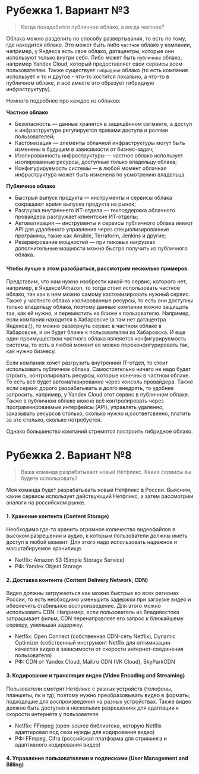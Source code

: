 # Рубежка 1. Вариант №3
> Когда понадобится публичное облако, а когда частное?

Облака можно разделить по способу развертывания, то есть по тому, где находится облако. Это может быть либо `частное` облако у компании, например, у Яндекса есть свое облако, датацентры, которые они используют только внутри себя. Либо может быть `публичное` облако, например Yandex Cloud, который предоставляет свои сервисы всем пользователям. Также существует `гибридное` облако (то есть компания использует и то и другое - что-то хостится локально, а что-то в публичном облаке, и всё вместе это образует гибридную инфраструктуру).

Немного подробнее про каждое из облаков:

**Частное облако**
* Безопасность — данные хранятся в защищённом сегменте, а доступ к инфраструктуре регулируется правами доступа и ролями пользователей;
* Кастомизация — элементы облачной инфраструктуры могут быть изменены в будущем в зависимости от бизнес-задач;
* Изолированность инфраструктуры — частное облако использует изолированные ресурсы, доступные только владельцу облака;
* Конфигурируемость системы — в любой момент облачная инфраструктура может быть изменена по усмотрению владельца.
  
**Публичное облако**
* Быстрый выпуск продукта — инструменты и сервисы облака сокращают время выпуска продукта на рынок;
* Разгрузка внутреннего ИТ-отдела — техподдержка облачного провайдера разгружает клиентские ИТ-отделы;
* Автоматизация — инструменты и сервисы публичного облака имеют API для удалённого управления через специализированные программы, такие как Ansible, Terraform, Jenkins и другие;
* Резервирование мощностей — при пиковых нагрузках дополнительные мощности можно быстро получить из публичного облака.


#### Чтобы лучше в этом разобраться, рассмотрим несколько примеров.

Представим, что нам нужно изобрести какой-то сервис, которого нет, например, в Яндексе/Amazon, то тогда стоит использовать частное облако, так как в нем можно самому кастомизировать нужный сервис. Также у частного облака изолированные ресурсы, то есть они доступны только владельцу облака, поэтому данные компании можно защищать так, как ей нужно, и переместить их ближе к пользователю. Например, если компания находится в Хабаровске (а там нет датацентра Яндекса:)), то можно развернуть сервис в частном облаке в Хабаровске, и он будет ближе к пользователям из Хабаровска. И еще один преимуществом частного облака явлеяется конфигурируемость системы, то есть в любой момент ее можно переконфигурировать так, как нужно бизнесу.

Если компания хочет разгрузить внутренний IT-отдел, то стоит использовать публичное облака. Самостоятельно ничего не надо будет строить, контролировать ресурсы, которые конечны в частном облаке. То есть всё будет автоматизированно через консоль провайдера. Также если сервис дорого разрабатывать и долго внедрять, то удобнее запросить, например, у Yandex Cloud этот сервис в публичном облаке. Также в публичном облаке можно всё контролировать через программироваемые интерфейсы (API), управлять удаленно, заказывать ресурсов столько, сколько нужно и,соответсвенно, платить за это столько, сколько потребуется.

Однако большинство компаний стремятся построить гибридное облако.

# Рубежка 2. Вариант №8
> Ваша команда разрабатывает новый Нетфликс. Какие сервисы вы будете использовать?

Моя команда будет разрабатывать новый Нетфликс в России. Выясним, какие сервисы использует действующий Нетфликс, а затем рассмотрим аналоги на российском рынке.

#### 1. Хранение контента (Content Storage)
Необходимо где-то хранить огромное количество видеофайлов в высоком разрешении и аудио, к которым пользователи должны иметь доступ в любой момент. Для этого надо использовать надежное и масштабируемое хранилище.
- Netflix: Amazon S3 (Simple Storage Service)
- РФ: Yandex Object Storage

#### 2. Доставка контента (Content Delivery Network, CDN)
Видео должны загружаеться как можно быстрые во всех регионах России, то есть необходимо уменьшить задержки при загрузке видео и обеспечить стабильное воспроизведение. Для этого можно использовать CDN. Например, если пользователь из Владивостока запрашивает фильм, CDN перенаправляет его запрос к ближайшему серверу, уменьшая задержку.
- Netflix: Open Connect (собственная  CDN-сеть Netflix), Dynamic Optimizer (собственный инструмент Netflix для оптимизации качества видео в зависимости от скорости интернет-соединения пользователя)
- РФ: CDN от Yandex Cloud, Mail.ru CDN (VK Cloud), SkyParkCDN

#### 3. Кодирование и трансляция видео (Video Encoding and Streaming)
Пользователи смотрят Нетфликс с разных устройств (телефоны, планшеты, пк и тд), поэтому нужно преобразовывать видео в форматы, подходящие для воспроизведения на разных устройствах. Также видео должно быть доступно в нескольких разрешениях для адаптации к скорости интернета у пользователя.
- Netflix: FFmpeg (open-source библиотека, которую Netflix адаптировал под свои нужды для кодирования видео)
- РФ: FFmpeg, Cifra (российская платформа для стриминга и адаптивного кодирования видео)

#### 4. Управление пользователями и подписками (User Management and Billing)
